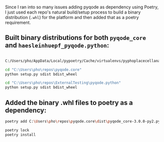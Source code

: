 Since I ran into so many issues adding pyqode as dependency using Poetry, I just used each repo's natural build/setup process to build a binary distribution (`.whl`) for the platform and then added that as a poetry requirement.

## Built binary distributions for both `pyqode_core` and `haesleinhuepf_pyqode.python`:
```bash

C:/Users/pho/AppData/Local/pypoetry/Cache/virtualenvs/pyphoplacecellanalysis-FtPLvXd1-py3.9/Scripts/activate.bat

cd "C:\Users\pho\repos\pyqode.core"
python setup.py sdist bdist_wheel

cd "C:\Users\pho\repos\ExternalTesting\pyqode.python"
python setup.py sdist bdist_wheel

```

## Added the binary .whl files to poetry as a dependency:

```bash
poetry add C:\Users\pho\repos\pyqode.core\dist\pyqode_core-3.0.0-py2.py3-none-any.whl C:\Users\pho\repos\ExternalTesting\pyqode.python\dist\haesleinhuepf_pyqode.python-2.15.2-py2.py3-none-any.whl

poetry lock
poetry install
```
